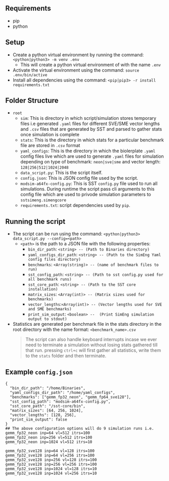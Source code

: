 ## Requirements

- pip
- python

## Setup

- Create a python virtual environment by running the command: `<python|python3> -m venv .env`
  - This will create a python virtual environment of with the name `.env`
- Activate the virtual environment using the command: `source .env/bin/active`
- Install all dependencies using the command: `<pip|pip3> -r install requirements.txt`

## Folder Structure

- `root`
  - `sim`: This is directory in which script/simulation stores temporary files i.e generated `.yaml` files for different SVE/SME vector lengths and `.csv` files that are generated by SST and parsed to gather stats once simulation is complete
  - `stats`: This is the directory in which stats for a particular benchmark file are stored in `.csv` format
  - `yaml_configs`: This is the directory in which the biolerplate `.yaml` config files live which are used to generate `.yaml` files for simulation depending on type of benchmark: `neon|sve|sme` and vector length: `128|256|512|1024|2048`
  - `data_script.py`: This is the script itself.
  - `config.json`: This is JSON config file used by the script.
  - `modsim-a64fx-config.py`: This is SST `config.py` file used to run all simulations. During runtime the script pass cli arguments to this config file which are used to privode simulation parameters to `sstsimeng.simengcore`
  - `requirements.txt`: script dependencies used by `pip`.

## Running the script

- The script can be run using the command: `<python|python3> data_script.py --config=<path>`
  - `<path>` is the path to a JSON file with the following properties:
    - `bin_dir_path`: `<string> -- (Path to Binaries directory)`
    - `yaml_configs_dir_path`: `<string> -- (Path to the SimEng Yaml config files directory)`
    - `benchmarks`: `<Array(string)> -- (name of benchmark files to run)`
    - `sst_config_path`: `<string> -- (Path to sst config.py used for all benchmark runs)`
    - `sst_core_path`: `<string> -- (Path to the SST core installation)`
    - `matrix_sizes`: `<Array(int)> -- (Matrix sizes used for benchmarks)`
    - `vector_lengths`:`<Array(int)> -- (Vector lengths used for SVE and SME benchmarks)`
    - `print_sim_output`: `<boolean> --  (Print SimEng simulation output to stdout)`
- Statistics are generated per benchmark file in the stats directory in the root directory with the name format: `<benchmark_name>.csv`
  > The script can also handle keyboard interrupts incase we ever need to terminate a simulation without losing stats gathered till that run. pressing `ctrl+c` will first gather all statistics, write them to the `stats` folder and then terminate.

## Example `config.json`

```
{
  "bin_dir_path": "/home/Binaries",
  "yaml_configs_dir_path": "/home/yaml_configs",
  "benchmarks": ["gemm_fp32_neon", "gemm_fp64_sve128"],
  "sst_config_path": "modsim-a64fx-config.py",
  "sst_core_path": "/sst-core/bin",
  "matrix_sizes": [64, 256, 1024],
  "vector_lengths": [128, 256],
  "print_sim_output": false
}
## The above configuration options will do 9 simulation runs i.e.
gemm_fp32_neon inp=64 vl=512 itrs=100
gemm_fp32_neon inp=256 vl=512 itrs=100
gemm_fp32_neon inp=1024 vl=512 itrs=10

gemm_fp32_sve128 inp=64 vl=128 itrs=100
gemm_fp32_sve128 inp=64 vl=256 itrs=100
gemm_fp32_sve128 inp=256 vl=128 itrs=100
gemm_fp32_sve128 inp=256 vl=256 itrs=100
gemm_fp32_sve128 inp=1024 vl=128 itrs=10
gemm_fp32_sve128 inp=1024 vl=256 itrs=10
```
